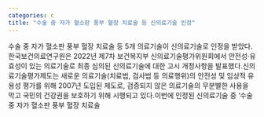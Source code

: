 ```yaml
---
categories: c
title: "수술 중 자가 혈소판 풍부 혈장 치료술 등 신의료기술 인정"
---
```

수술 중 자가 혈소판 풍부 혈장 치료술 등 5개 의료기술이 신의료기술로 인정을 받았다.한국보건의료연구원은 2022년 제7차 보건복지부 신의료기술평가위원회에서 안전성·유효성이 있는 의료기술로 최종 심의된 신의료기술에 대한 고시 개정사항을 발표했다.신의료기술평가제도는 새로운 의료기술(치료법, 검사법 등 의료행위)의 안전성 및 임상적 유용성 평가를 위해 2007년 도입된 제도로, 검증되지 않은 의료기술의 무분별한 사용을 막고 국민의 건강권을 보호하기 위해 시행되고 있다.이번에 인정된 신의료기술 중 ‘수술 중 자가 혈소판 풍부 혈장 치료술